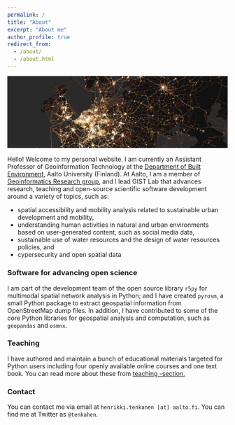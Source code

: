 ```yaml
---
permalink: /
title: "About"
excerpt: "About me"
author_profile: true
redirect_from: 
  - /about/
  - /about.html
---
```


![Europe transit map](Europe_transit.png)

Hello! Welcome to my personal website. I am currently an Assistant Professor of Geoinformation Technology at the [Department of Built Environment](https://www.aalto.fi/en/department-of-built-environment), Aalto University (Finland). At Aalto, I am a member of [Geoinformatics Research group](https://www.aalto.fi/en/department-of-built-environment/geoinformatics), and I lead GIST Lab that advances research, teaching and open-source scientific software development around a variety of topics, such as:
- spatial accessibility and mobility analysis related to sustainable urban development and mobility, 
- understanding human activities in natural and urban environments based on user-generated content, such as social media data,
- sustainable use of water resources and the design of water resources policies, and
- cypersecurity and open spatial data

### Software for advancing open science

I am part of the development team of the open source library `r5py` for multimodal spatial network analysis in Python; and I have created `pyrosm`, a small Python package to extract geospatial information from OpenStreetMap dump files. In addition, I have contributed to some of the core Python libraries for geospatial analysis and computation, such as `geopandas` and `osmnx`. 

### Teaching

I have authored and maintain a bunch of educational materials targeted for Python users including four openly available online courses and one text book. You can read more about these from [teaching -section.](https://htenkanen.org/teaching/)

### Contact

You can contact me via email at `henrikki.tenkanen [at] aalto.fi`. You can find me at Twitter as `@tenkahen`. 
